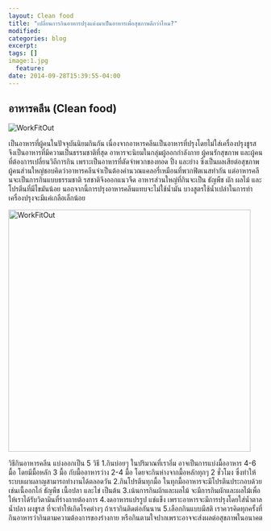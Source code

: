 ```yaml
---
layout: Clean food
title: "เปลี่ยนการกินอาหารปรุงแต่งมาเป็นอาหารเพื่อสุขภาพดีกว่าไหม?"
modified:
categories: blog
excerpt:
tags: []
image:1.jpg
  feature:
date: 2014-09-28T15:39:55-04:00
---
```

<h2>อาหารคลีน (Clean food)</h2>
<p><img src="http://thecalloftheland.files.wordpress.com/2010/06/walters.jpg" alt="WorkFitOut"></p>
เป็นอาหารที่ผู้คนในปัจจุบันนิยมกินกัน เนื่องจากอาหารคลีนเป็นอาหารที่ปรุงโดยไม่ใส่เครื่องปรุงชูรส จึงเป็นอาหารที่มีความเป็นธรรมชาติที่สุด อาหารจะนิยมในกลุ่มผู้ออกกำลังกาย ผู้คนรักสุขภาพ และผู้คนที่ต้องการเปลี่ยนวิถีการกิน เพราะเป็นอาหารที่ตัดจำพวกของทอด ปิ้ง และย่าง ซึ่งเป็นผลเสียต่อสุขภาพ ผู้คนส่วนใหญ่ชอบคิดว่าอาหารคลีนจำเป็นต้องคำนวณแคลอรี่เหมือนที่พวกฟิตเนสทำกัน แต่อาหารคลีนจะเป็นการกินแบบธรรมชาติ รสชาติจึงออกแนวจืด อาหารส่วนใหญ่ที่กินจะเป็น ธัญพืช ผัก ผลไม้ และโปรตีนที่มีไขมันน้อย นอกจากนี้การปรุงอาหารคลีนแทบจะไม่ใช้น้ำมัน บางสูตรใช้น้ำเปล่าในการทำ เครื่องปรุงจะมีแค่เกลือเล็กน้อย

<p><img src="http://1.bp.blogspot.com/-YiTgq-HTKWs/UsiBCke8WUI/AAAAAAAAHIs/7m0f7htDK8E/s1600/Week+1+food+for+blog.jpg"width="480" height="480" alt="WorkFitOut"></p>

วิธีกินอาหารคลีน แบ่งออกเป็น 5 วิธี
1.กินบ่อยๆ ในปริมาณที่เราอิ่ม
อาจเป็นการแบ่งมื้ออาหาร 4-6 มื้อ โดยมีมื้อหลัก 3 มื้อ กับมื้ออาหารว่าง 2-4 มื้อ โดยจะกินห่างจากมื้อหลักทุกๆ 2 ชั่วโมง ซึ่งทำให้ระบบเผาผลาญสามารถทำงานได้ตลอดวัน
2.กินโปรตีนทุกมื้อ
ในทุกมื้ออาหารจะมีโปรตีนประกอบด้วย เช่นเนื้ออกไก่ ธัญพืช เนื้อปลา และไข่ เป็นต้น
3.เน้นการกินผักและผลไม้
จะมีการกินผักและผลไม้เพื่อให้เราได้รับวิตามินที่ร่างกายต้องการ
4.งดอาหารแปรรูป แช่แข็ง
เพราะอาหารจะมีการปรุงโดยใส่น้ำตาล น้ำปลา ผงชูรส ที่จะทำให้เกิดโรคต่างๆ ถ้าเรากินติดต่อกันนาน
5.เลือกกินแบบมีสติ
เราควรคิดทุกครั้งที่กินอาหารว่ากินตามความต้องการของร่างกาย หรือกินตามใจปากเพราะอาจจะส่งผลต่อสุขภาพในอนาคต

<div id="fb-root"></div>
<script>(function(d, s, id) {
  var js, fjs = d.getElementsByTagName(s)[0];
  if (d.getElementById(id)) return;
  js = d.createElement(s); js.id = id;
  js.src = "//connect.facebook.net/th_TH/sdk.js#xfbml=1&version=v2.0";
  fjs.parentNode.insertBefore(js, fjs);
}(document, 'script', 'facebook-jssdk'));</script>
<div class="fb-comments" data-href="http://example.com/comments" data-width="500" data-numposts="5" data-colorscheme="light"></div>